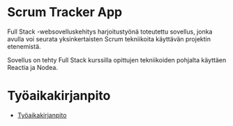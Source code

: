 # Scrum Tracker App

Full Stack -websovelluskehitys harjoitustyönä toteutettu sovellus, jonka avulla
voi seurata yksinkertaisten Scrum tekniikoita käyttävän projektin etenemistä. 

Sovellus on tehty Full Stack kurssilla opittujen tekniikoiden pohjalta käyttäen
Reactia ja Nodea. 

# Työaikakirjanpito
- [Työaikakirjanpito](Dokumentit/tuntikirjanpito.md)
